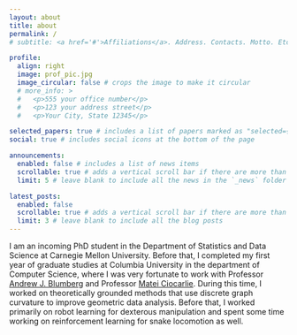 ```yaml
---
layout: about
title: about
permalink: /
# subtitle: <a href='#'>Affiliations</a>. Address. Contacts. Motto. Etc.

profile:
  align: right
  image: prof_pic.jpg
  image_circular: false # crops the image to make it circular
  # more_info: >
  #   <p>555 your office number</p>
  #   <p>123 your address street</p>
  #   <p>Your City, State 12345</p>

selected_papers: true # includes a list of papers marked as "selected={true}"
social: true # includes social icons at the bottom of the page

announcements:
  enabled: false # includes a list of news items
  scrollable: true # adds a vertical scroll bar if there are more than 3 news items
  limit: 5 # leave blank to include all the news in the `_news` folder

latest_posts:
  enabled: false
  scrollable: true # adds a vertical scroll bar if there are more than 3 new posts items
  limit: 3 # leave blank to include all the blog posts
---
```


I am an incoming PhD student in the Department of Statistics and Data Science at Carnegie Mellon University. Before that, I completed my first year of graduate studies at Columbia University in the department of Computer Science, where I was very fortunate to work with Professor [Andrew J. Blumberg](https://cancerdynamics.columbia.edu/andrew-j-blumberg-phd) and Professor [Matei Ciocarlie](https://www.me.columbia.edu/faculty/matei-ciocarlie). During this time, I worked on theoretically grounded methods that use discrete graph curvature to improve geometric data analysis. Before that, I worked primarily on robot learning for dexterous manipulation and spent some time working on reinforcement learning for snake locomotion as well.
